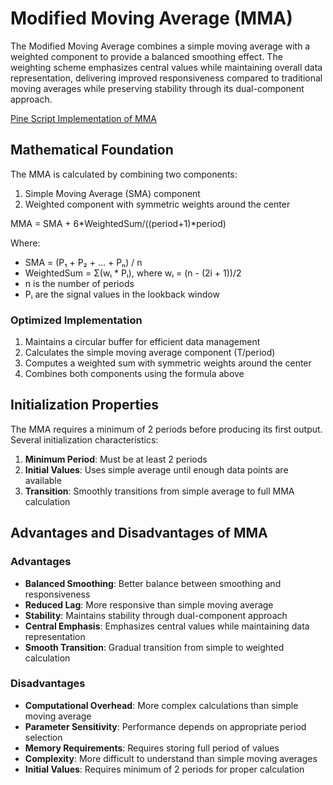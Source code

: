 # Modified Moving Average (MMA)

The Modified Moving Average combines a simple moving average with a weighted component to provide a balanced smoothing effect. The weighting scheme emphasizes central values while maintaining overall data representation, delivering improved responsiveness compared to traditional moving averages while preserving stability through its dual-component approach.

[Pine Script Implementation of MMA](https://github.com/mihakralj/pinescript/blob/main/indicators/trends/mma.pine)

## Mathematical Foundation

The MMA is calculated by combining two components:

1. Simple Moving Average (SMA) component
2. Weighted component with symmetric weights around the center

MMA = SMA + 6*WeightedSum/((period+1)*period)

Where:

- SMA = (P₁ + P₂ + ... + Pₙ) / n
- WeightedSum = Σ(wᵢ * Pᵢ), where wᵢ = (n - (2i + 1))/2
- n is the number of periods
- Pᵢ are the signal values in the lookback window

### Optimized Implementation

1. Maintains a circular buffer for efficient data management
2. Calculates the simple moving average component (T/period)
3. Computes a weighted sum with symmetric weights around the center
4. Combines both components using the formula above

## Initialization Properties

The MMA requires a minimum of 2 periods before producing its first output. Several initialization characteristics:

1. **Minimum Period**: Must be at least 2 periods
2. **Initial Values**: Uses simple average until enough data points are available
3. **Transition**: Smoothly transitions from simple average to full MMA calculation

## Advantages and Disadvantages of MMA

### Advantages

- **Balanced Smoothing**: Better balance between smoothing and responsiveness
- **Reduced Lag**: More responsive than simple moving average
- **Stability**: Maintains stability through dual-component approach
- **Central Emphasis**: Emphasizes central values while maintaining data representation
- **Smooth Transition**: Gradual transition from simple to weighted calculation

### Disadvantages

- **Computational Overhead**: More complex calculations than simple moving average
- **Parameter Sensitivity**: Performance depends on appropriate period selection
- **Memory Requirements**: Requires storing full period of values
- **Complexity**: More difficult to understand than simple moving averages
- **Initial Values**: Requires minimum of 2 periods for proper calculation
